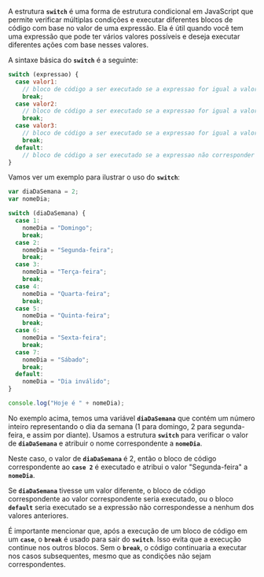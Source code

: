A estrutura **`switch`** é uma forma de estrutura condicional em JavaScript que permite verificar múltiplas condições e executar diferentes blocos de código com base no valor de uma expressão. Ela é útil quando você tem uma expressão que pode ter vários valores possíveis e deseja executar diferentes ações com base nesses valores.

A sintaxe básica do **`switch`** é a seguinte:

```javascript
switch (expressao) {
  case valor1:
    // bloco de código a ser executado se a expressao for igual a valor1
    break;
  case valor2:
    // bloco de código a ser executado se a expressao for igual a valor2
    break;
  case valor3:
    // bloco de código a ser executado se a expressao for igual a valor3
    break;
  default:
    // bloco de código a ser executado se a expressao não corresponder a nenhum dos valores anteriores
}
```

Vamos ver um exemplo para ilustrar o uso do **`switch`**:

```javascript
var diaDaSemana = 2;
var nomeDia;

switch (diaDaSemana) {
  case 1:
    nomeDia = "Domingo";
    break;
  case 2:
    nomeDia = "Segunda-feira";
    break;
  case 3:
    nomeDia = "Terça-feira";
    break;
  case 4:
    nomeDia = "Quarta-feira";
    break;
  case 5:
    nomeDia = "Quinta-feira";
    break;
  case 6:
    nomeDia = "Sexta-feira";
    break;
  case 7:
    nomeDia = "Sábado";
    break;
  default:
    nomeDia = "Dia inválido";
}

console.log("Hoje é " + nomeDia);
```

No exemplo acima, temos uma variável **`diaDaSemana`** que contém um número inteiro representando o dia da semana (1 para domingo, 2 para segunda-feira, e assim por diante). Usamos a estrutura **`switch`** para verificar o valor de **`diaDaSemana`** e atribuir o nome correspondente a **`nomeDia`**.

Neste caso, o valor de **`diaDaSemana`** é 2, então o bloco de código correspondente ao **`case 2`** é executado e atribui o valor "Segunda-feira" a **`nomeDia`**.

Se **`diaDaSemana`** tivesse um valor diferente, o bloco de código correspondente ao valor correspondente seria executado, ou o bloco **`default`** seria executado se a expressão não correspondesse a nenhum dos valores anteriores.

É importante mencionar que, após a execução de um bloco de código em um **`case`**, o **`break`** é usado para sair do **`switch`**. Isso evita que a execução continue nos outros blocos. Sem o **`break`**, o código continuaria a executar nos casos subsequentes, mesmo que as condições não sejam correspondentes.